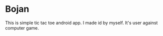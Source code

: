 # Bojan

This is simple tic tac toe android app. I made id by myself. It's user against computer game.
